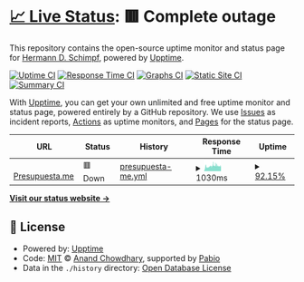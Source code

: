 # [📈 Live Status](https://status.presupuesta.me): <!--live status--> **🟥 Complete outage**

This repository contains the open-source uptime monitor and status page for [Hermann D. Schimpf](https://hds-solutions.net), powered by [Upptime](https://github.com/upptime/upptime).

[![Uptime CI](https://github.com/hschimpf/status.presupuesta.me/workflows/Uptime%20CI/badge.svg)](https://github.com/hschimpf/status.presupuesta.me/actions?query=workflow%3A%22Uptime+CI%22)
[![Response Time CI](https://github.com/hschimpf/status.presupuesta.me/workflows/Response%20Time%20CI/badge.svg)](https://github.com/hschimpf/status.presupuesta.me/actions?query=workflow%3A%22Response+Time+CI%22)
[![Graphs CI](https://github.com/hschimpf/status.presupuesta.me/workflows/Graphs%20CI/badge.svg)](https://github.com/hschimpf/status.presupuesta.me/actions?query=workflow%3A%22Graphs+CI%22)
[![Static Site CI](https://github.com/hschimpf/status.presupuesta.me/workflows/Static%20Site%20CI/badge.svg)](https://github.com/hschimpf/status.presupuesta.me/actions?query=workflow%3A%22Static+Site+CI%22)
[![Summary CI](https://github.com/hschimpf/status.presupuesta.me/workflows/Summary%20CI/badge.svg)](https://github.com/hschimpf/status.presupuesta.me/actions?query=workflow%3A%22Summary+CI%22)

With [Upptime](https://upptime.js.org), you can get your own unlimited and free uptime monitor and status page, powered entirely by a GitHub repository. We use [Issues](https://github.com/hschimpf/status.presupuesta.me/issues) as incident reports, [Actions](https://github.com/hschimpf/status.presupuesta.me/actions) as uptime monitors, and [Pages](https://status.presupuesta.me) for the status page.

<!--start: status pages-->
<!-- This summary is generated by Upptime (https://github.com/upptime/upptime) -->
<!-- Do not edit this manually, your changes will be overwritten -->
<!-- prettier-ignore -->
| URL | Status | History | Response Time | Uptime |
| --- | ------ | ------- | ------------- | ------ |
| <img alt="" src="https://icons.duckduckgo.com/ip3/staging.presupuesta.me.ico" height="13"> [Presupuesta.me](https://staging.presupuesta.me/up) | 🟥 Down | [presupuesta-me.yml](https://github.com/hschimpf/status.presupuesta.me/commits/HEAD/history/presupuesta-me.yml) | <details><summary><img alt="Response time graph" src="./graphs/presupuesta-me/response-time-week.png" height="20"> 1030ms</summary><br><a href="https://status.presupuesta.me/history/presupuesta-me"><img alt="Response time 844" src="https://img.shields.io/endpoint?url=https%3A%2F%2Fraw.githubusercontent.com%2Fhschimpf%2Fstatus.presupuesta.me%2FHEAD%2Fapi%2Fpresupuesta-me%2Fresponse-time.json"></a><br><a href="https://status.presupuesta.me/history/presupuesta-me"><img alt="24-hour response time 1112" src="https://img.shields.io/endpoint?url=https%3A%2F%2Fraw.githubusercontent.com%2Fhschimpf%2Fstatus.presupuesta.me%2FHEAD%2Fapi%2Fpresupuesta-me%2Fresponse-time-day.json"></a><br><a href="https://status.presupuesta.me/history/presupuesta-me"><img alt="7-day response time 1030" src="https://img.shields.io/endpoint?url=https%3A%2F%2Fraw.githubusercontent.com%2Fhschimpf%2Fstatus.presupuesta.me%2FHEAD%2Fapi%2Fpresupuesta-me%2Fresponse-time-week.json"></a><br><a href="https://status.presupuesta.me/history/presupuesta-me"><img alt="30-day response time 941" src="https://img.shields.io/endpoint?url=https%3A%2F%2Fraw.githubusercontent.com%2Fhschimpf%2Fstatus.presupuesta.me%2FHEAD%2Fapi%2Fpresupuesta-me%2Fresponse-time-month.json"></a><br><a href="https://status.presupuesta.me/history/presupuesta-me"><img alt="1-year response time 844" src="https://img.shields.io/endpoint?url=https%3A%2F%2Fraw.githubusercontent.com%2Fhschimpf%2Fstatus.presupuesta.me%2FHEAD%2Fapi%2Fpresupuesta-me%2Fresponse-time-year.json"></a></details> | <details><summary><a href="https://status.presupuesta.me/history/presupuesta-me">92.15%</a></summary><a href="https://status.presupuesta.me/history/presupuesta-me"><img alt="All-time uptime 98.73%" src="https://img.shields.io/endpoint?url=https%3A%2F%2Fraw.githubusercontent.com%2Fhschimpf%2Fstatus.presupuesta.me%2FHEAD%2Fapi%2Fpresupuesta-me%2Fuptime.json"></a><br><a href="https://status.presupuesta.me/history/presupuesta-me"><img alt="24-hour uptime 45.07%" src="https://img.shields.io/endpoint?url=https%3A%2F%2Fraw.githubusercontent.com%2Fhschimpf%2Fstatus.presupuesta.me%2FHEAD%2Fapi%2Fpresupuesta-me%2Fuptime-day.json"></a><br><a href="https://status.presupuesta.me/history/presupuesta-me"><img alt="7-day uptime 92.15%" src="https://img.shields.io/endpoint?url=https%3A%2F%2Fraw.githubusercontent.com%2Fhschimpf%2Fstatus.presupuesta.me%2FHEAD%2Fapi%2Fpresupuesta-me%2Fuptime-week.json"></a><br><a href="https://status.presupuesta.me/history/presupuesta-me"><img alt="30-day uptime 98.19%" src="https://img.shields.io/endpoint?url=https%3A%2F%2Fraw.githubusercontent.com%2Fhschimpf%2Fstatus.presupuesta.me%2FHEAD%2Fapi%2Fpresupuesta-me%2Fuptime-month.json"></a><br><a href="https://status.presupuesta.me/history/presupuesta-me"><img alt="1-year uptime 98.73%" src="https://img.shields.io/endpoint?url=https%3A%2F%2Fraw.githubusercontent.com%2Fhschimpf%2Fstatus.presupuesta.me%2FHEAD%2Fapi%2Fpresupuesta-me%2Fuptime-year.json"></a></details>

<!--end: status pages-->

[**Visit our status website →**](https://status.presupuesta.me)

## 📄 License

- Powered by: [Upptime](https://github.com/upptime/upptime)
- Code: [MIT](./LICENSE) © [Anand Chowdhary](https://anandchowdhary.com), supported by [Pabio](https://pabio.com)
- Data in the `./history` directory: [Open Database License](https://opendatacommons.org/licenses/odbl/1-0/)
